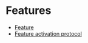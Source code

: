 # Features

* [Feature](/en/waves-node/features/feature)
* [Feature activation protocol](/en/waves-node/features/feature-activation-protocol)
